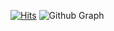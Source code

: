 [![Hits](https://hits.seeyoufarm.com/api/count/incr/badge.svg?url=https%3A%2F%2Fgithub.com%2Fmyway00&count_bg=%238895E5&title_bg=%23000000&icon=skyliner.svg&icon_color=%23E7E7E7&title=dongyun&edge_flat=false)](https://hits.seeyoufarm.com)
![Github Graph](https://activity-graph.herokuapp.com/graph?username=myway00&area=false&theme=xcode&hide_border=true&custom_title="👩‍🚀"&theme=react-dark)
